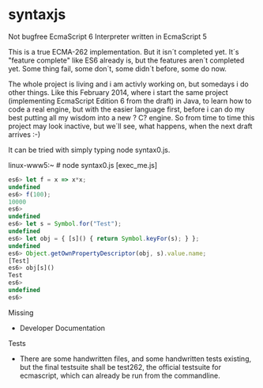 syntaxjs
========

Not bugfree EcmaScript 6 Interpreter written in EcmaScript 5

This is a true ECMA-262 implementation. But it isn´t completed yet. 
It´s "feature complete" like ES6 already is, but the features aren´t 
completed yet. Some thing fail, some don´t, some didn´t before, 
some do now. 

The whole project is living and i am activly working on, but somedays 
i do other things. Like this February 2014, where i start the same 
project (implementing EcmaScript Edition 6 from the draft) in Java, to 
learn how to code a real engine, but with the easier language first,
before i can do my best putting all my wisdom into a new ? C? engine.
So from time to time this project may look inactive, but we´ll see, what
happens, when the next draft arrives :-)

It can be tried with simply typing node syntax0.js. 

linux-www5:~ # node syntax0.js [exec_me.js]

```javascript
es6> let f = x => x*x;
undefined
es6> f(100);
10000
es6>
undefined
es6> let s = Symbol.for("Test");
undefined
es6> let obj = { [s]() { return Symbol.keyFor(s); } };
undefined
es6> Object.getOwnPropertyDescriptor(obj, s).value.name;
[Test]
es6> obj[s]()
Test
es6>
undefined
es6>
```


Missing

* Developer Documentation


Tests 

* There are some handwritten files, and some handwritten tests existing, but
the final testsuite shall be test262, the official testsuite for ecmascript,
which can already be run from the commandline.

